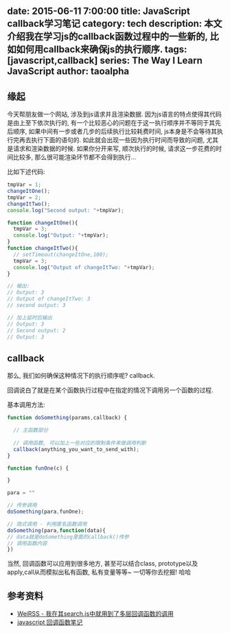 date: 2015-06-11 7:00:00
title: JavaScript callback学习笔记
category: tech 
description: 本文介绍我在学习js的callback函数过程中的一些新的, 比如如何用callback来确保js的执行顺序.
tags: [javascript,callback] 
series: The Way I Learn JavaScript
author: taoalpha
---

## 缘起

今天帮朋友做一个网站, 涉及到js请求并且渲染数据. 因为js语言的特点使得其代码是由上至下依次执行的, 有一个比较恶心的问题在于这一执行顺序并不等同于其先后顺序, 如果中间有一步或者几步的后续执行比较耗费时间, js本身是不会等待其执行完再去执行下面的语句的. 如此就会出现一些因为执行时间而导致的问题, 尤其是请求和渲染数据的时候. 如果你分开来写, 顺次执行的时候, 请求这一步花费的时间比较多, 那么很可能渲染环节都不会得到执行...

比如下述代码:

``` javascript
tmpVar = 1;
changeItOne();
tmpVar = 2;
changeItTwo();
console.log("Second output: "+tmpVar);

function changeItOne(){
  tmpVar = 3;
  console.log("Output: "+tmpVar);
}
function changeItTwo(){
  // setTimeout(changeItOne,100);
  tmpVar = 3;
  console.log("Output of changeItTwo: "+tmpVar);
}

// 输出:
// Output: 3
// Output of changeItTwo: 3
// second output: 3

// 加上延时后输出
// Output: 3
// Second output: 2
// Output: 3

```

## callback

那么, 我们如何确保这种情况下的执行顺序呢? callback.

回调说白了就是在某个函数执行过程中在指定的情况下调用另一个函数的过程.

基本调用方法:

``` javascript
function doSomething(params,callback) {

  // 主函数部分
  
  // 调用函数, 可以加上一些对应的限制条件来做调用判断
  callback(anything_you_want_to_send_with);
} 

function funOne(c) {

} 

para = ""

// 传参调用
doSomething(para,funOne); 

// 隐式调用 - 利用匿名函数调用
doSomething(para,function(data){
// data就是doSomething里面的callback()传参
// 调用函数内容
})
```

当然, 回调函数可以应用到很多地方, 甚至可以结合class, prototype以及apply,call从而模拟出私有函数, 私有变量等等~ 一切等你去挖掘! 哈哈

## 参考资料

- [WeiRSS - 我在其search.js中就用到了多层回调函数的调用](http://weirss.me/new)
- [javascript 回调函数笔记](http://www.jb51.net/article/53027.htm)
